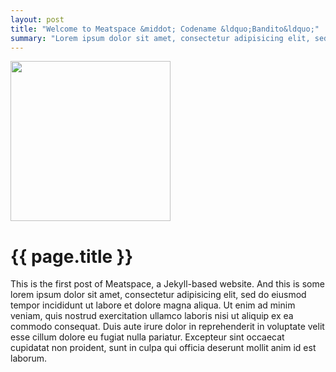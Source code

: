 ```yaml
---
layout: post
title: "Welcome to Meatspace &middot; Codename &ldquo;Bandito&ldquo;"
summary: "Lorem ipsum dolor sit amet, consectetur adipisicing elit, sed do eiusmod tempor incididunt ut labore et dolore magna aliqua."
---
```


<img src="http://static.indrode.com/meatspace/images/bandido_white.png" class="gfx alignleft" width="256" height="256" alt="" />

# {{ page.title }}

This is the first post of Meatspace, a Jekyll-based website. And this is some lorem ipsum dolor sit amet, consectetur adipisicing elit, sed do eiusmod tempor incididunt ut labore et dolore magna aliqua. Ut enim ad minim veniam, quis nostrud exercitation ullamco laboris nisi ut aliquip ex ea commodo consequat. Duis aute irure dolor in reprehenderit in voluptate velit esse cillum dolore eu fugiat nulla pariatur. Excepteur sint occaecat cupidatat non proident, sunt in culpa qui officia deserunt mollit anim id est laborum.